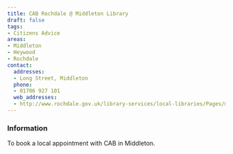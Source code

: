 ```yaml
---
title: CAB Rochdale @ Middleton Library
draft: false
tags:
- Citizens Advice
areas:
- Middleton
- Heywood
- Rochdale
contact:
  addresses:
  - Long Street, Middleton
  phone:
  - 01706 927 101
  web_addresses:
  - http://www.rochdale.gov.uk/library-services/local-libraries/Pages/middleton-library.aspx
---
```


### Information
To book a local appointment with CAB in Middleton.

